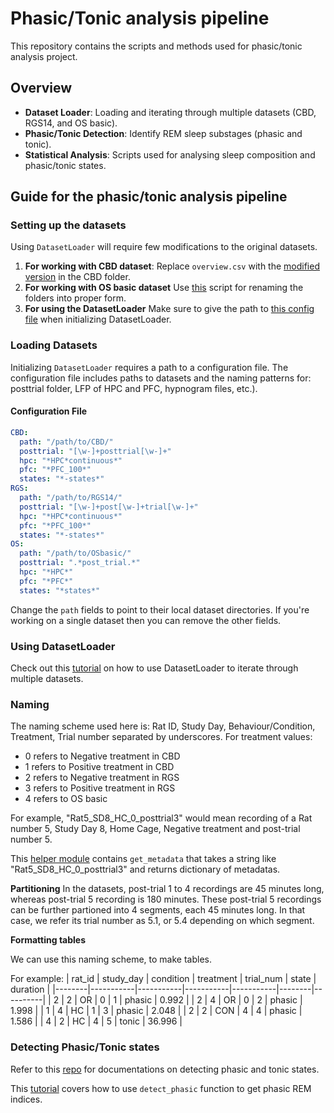 # Phasic/Tonic analysis pipeline
This repository contains the scripts and methods used for phasic/tonic analysis project.

## Overview
- **Dataset Loader**: Loading and iterating through multiple datasets (CBD, RGS14, and OS basic).
- **Phasic/Tonic Detection**: Identify REM sleep substages (phasic and tonic).
- **Statistical Analysis**: Scripts used for analysing sleep composition and phasic/tonic states.

## Guide for the phasic/tonic analysis pipeline
### Setting up the datasets
Using `DatasetLoader` will require few modifications to the original datasets. 
1. **For working with CBD dataset**: Replace `overview.csv` with the [modified version](https://github.com/AbdelRayan/AutomaticSleepScoring/blob/main/Tuguldur/data/overview.csv) in the CBD folder.
2. **For working with OS basic dataset** Use [this](https://github.com/AbdelRayan/AutomaticSleepScoring/blob/main/Tuguldur/data/nameOSbasic.ipynb) script for renaming
the folders into proper form.
3. **For using the DatasetLoader** Make sure to give the path to [this config file](https://github.com/AbdelRayan/AutomaticSleepScoring/blob/main/Tuguldur/data/dataset_loading.yaml) when initializing DatasetLoader.

### Loading Datasets

Initializing `DatasetLoader` requires a path to a configuration file. The configuration file includes paths to datasets and the naming patterns for: posttrial folder, LFP of HPC and PFC, hypnogram files, etc.).

#### Configuration File

```yaml
CBD:
  path: "/path/to/CBD/"
  posttrial: "[\w-]+posttrial[\w-]+"
  hpc: "*HPC*continuous*"
  pfc: "*PFC_100*"
  states: "*-states*"
RGS:
  path: "/path/to/RGS14/"
  posttrial: "[\w-]+post[\w-]+trial[\w-]+"
  hpc: "*HPC*continuous*"
  pfc: "*PFC_100*"
  states: "*-states*"
OS:
  path: "/path/to/OSbasic/"
  posttrial: ".*post_trial.*"
  hpc: "*HPC*"
  pfc: "*PFC*"
  states: "*states*"
```

Change the `path` fields to point to their local dataset directories.
If you're working on a single dataset then you can remove the other fields.

### Using DatasetLoader
Check out this [tutorial](https://github.com/AbdelRayan/AutomaticSleepScoring/blob/main/Tuguldur/notebooks/tutorial_dataset_loader.ipynb) on how to use DatasetLoader to iterate through multiple datasets.

### Naming
The naming scheme used here is: Rat ID, Study Day, Behaviour/Condition, Treatment, Trial number separated by underscores.
For treatment values:
- 0 refers to Negative treatment in CBD
- 1 refers to Positive treatment in CBD
- 2 refers to Negative treatment in RGS
- 3 refers to Positive treatment in RGS
- 4 refers to OS basic
  
For example, "Rat5_SD8_HC_0_posttrial3" would mean recording of a Rat number 5, Study Day 8, Home Cage, Negative treatment and post-trial number 5.

This [helper module](https://github.com/AbdelRayan/AutomaticSleepScoring/blob/main/Tuguldur/pipeline/helper.py) contains `get_metadata` that takes a string like "Rat5_SD8_HC_0_posttrial3" and returns dictionary of metadatas.

**Partitioning**
In the datasets, post-trial 1 to 4 recordings are 45 minutes long, whereas post-trial 5 recording is 180 minutes. 
These post-trial 5 recordings can be further partioned into 4 segments, each 45 minutes long. 
In that case, we refer its trial number as 5.1, or 5.4 depending on which segment.

**Formatting tables**

We can use this naming scheme, to make tables.

For example:
| rat_id | study_day | condition | treatment | trial_num | state  | duration |
|--------|-----------|-----------|-----------|-----------|--------|----------|
| 2      | 2         | OR        | 0         | 1         | phasic | 0.992    |
| 2      | 4         | OR        | 0         | 2         | phasic | 1.998    |
| 1      | 4         | HC        | 1         | 3         | phasic | 2.048    |
| 2      | 2         | CON       | 4         | 4         | phasic | 1.586    |
| 4      | 2         | HC        | 4         | 5         | tonic  | 36.996   |

### Detecting Phasic/Tonic states
Refer to this [repo](https://github.com/8Nero/phasic_tonic) for documentations on detecting phasic and tonic states.

This [tutorial](https://phasic-tonic.readthedocs.io/en/latest/generated/gallery/tutorial_detect_phasic/) covers how to use `detect_phasic` function to get phasic REM indices.
